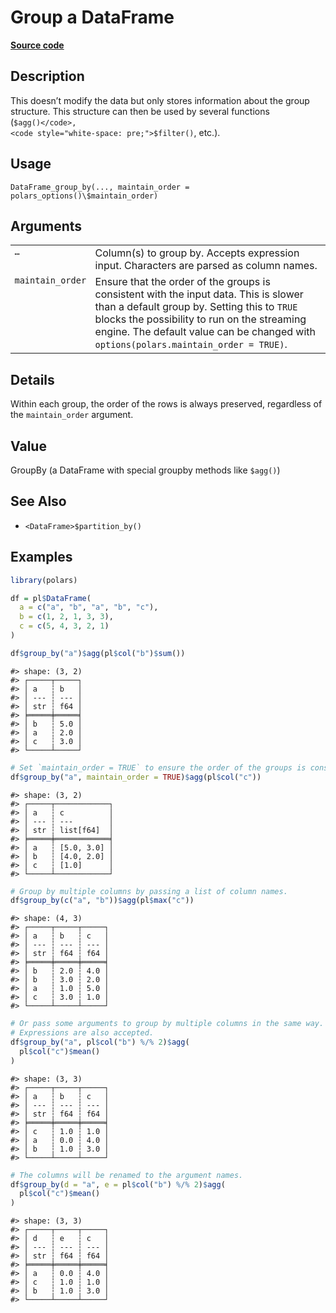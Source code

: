 

# Group a DataFrame

[**Source code**](https://github.com/pola-rs/r-polars/tree/main/R/dataframe__frame.R#L923)

## Description

This doesn’t modify the data but only stores information about the group
structure. This structure can then be used by several functions
(<code style="white-space: pre;">$agg()</code>,
<code style="white-space: pre;">$filter()</code>, etc.).

## Usage

<pre><code class='language-R'>DataFrame_group_by(..., maintain_order = polars_options()\$maintain_order)
</code></pre>

## Arguments

<table>
<tr>
<td style="white-space: nowrap; font-family: monospace; vertical-align: top">
<code id="DataFrame_group_by_:_...">…</code>
</td>
<td>
Column(s) to group by. Accepts expression input. Characters are parsed
as column names.
</td>
</tr>
<tr>
<td style="white-space: nowrap; font-family: monospace; vertical-align: top">
<code id="DataFrame_group_by_:_maintain_order">maintain_order</code>
</td>
<td>
Ensure that the order of the groups is consistent with the input data.
This is slower than a default group by. Setting this to
<code>TRUE</code> blocks the possibility to run on the streaming engine.
The default value can be changed with
<code>options(polars.maintain_order = TRUE)</code>.
</td>
</tr>
</table>

## Details

Within each group, the order of the rows is always preserved, regardless
of the <code>maintain_order</code> argument.

## Value

GroupBy (a DataFrame with special groupby methods like
<code style="white-space: pre;">$agg()</code>)

## See Also

<ul>
<li>

<code>\<DataFrame\>$partition_by()</code>

</li>
</ul>

## Examples

``` r
library(polars)

df = pl$DataFrame(
  a = c("a", "b", "a", "b", "c"),
  b = c(1, 2, 1, 3, 3),
  c = c(5, 4, 3, 2, 1)
)

df$group_by("a")$agg(pl$col("b")$sum())
```

    #> shape: (3, 2)
    #> ┌─────┬─────┐
    #> │ a   ┆ b   │
    #> │ --- ┆ --- │
    #> │ str ┆ f64 │
    #> ╞═════╪═════╡
    #> │ b   ┆ 5.0 │
    #> │ a   ┆ 2.0 │
    #> │ c   ┆ 3.0 │
    #> └─────┴─────┘

``` r
# Set `maintain_order = TRUE` to ensure the order of the groups is consistent with the input.
df$group_by("a", maintain_order = TRUE)$agg(pl$col("c"))
```

    #> shape: (3, 2)
    #> ┌─────┬────────────┐
    #> │ a   ┆ c          │
    #> │ --- ┆ ---        │
    #> │ str ┆ list[f64]  │
    #> ╞═════╪════════════╡
    #> │ a   ┆ [5.0, 3.0] │
    #> │ b   ┆ [4.0, 2.0] │
    #> │ c   ┆ [1.0]      │
    #> └─────┴────────────┘

``` r
# Group by multiple columns by passing a list of column names.
df$group_by(c("a", "b"))$agg(pl$max("c"))
```

    #> shape: (4, 3)
    #> ┌─────┬─────┬─────┐
    #> │ a   ┆ b   ┆ c   │
    #> │ --- ┆ --- ┆ --- │
    #> │ str ┆ f64 ┆ f64 │
    #> ╞═════╪═════╪═════╡
    #> │ b   ┆ 2.0 ┆ 4.0 │
    #> │ b   ┆ 3.0 ┆ 2.0 │
    #> │ a   ┆ 1.0 ┆ 5.0 │
    #> │ c   ┆ 3.0 ┆ 1.0 │
    #> └─────┴─────┴─────┘

``` r
# Or pass some arguments to group by multiple columns in the same way.
# Expressions are also accepted.
df$group_by("a", pl$col("b") %/% 2)$agg(
  pl$col("c")$mean()
)
```

    #> shape: (3, 3)
    #> ┌─────┬─────┬─────┐
    #> │ a   ┆ b   ┆ c   │
    #> │ --- ┆ --- ┆ --- │
    #> │ str ┆ f64 ┆ f64 │
    #> ╞═════╪═════╪═════╡
    #> │ c   ┆ 1.0 ┆ 1.0 │
    #> │ a   ┆ 0.0 ┆ 4.0 │
    #> │ b   ┆ 1.0 ┆ 3.0 │
    #> └─────┴─────┴─────┘

``` r
# The columns will be renamed to the argument names.
df$group_by(d = "a", e = pl$col("b") %/% 2)$agg(
  pl$col("c")$mean()
)
```

    #> shape: (3, 3)
    #> ┌─────┬─────┬─────┐
    #> │ d   ┆ e   ┆ c   │
    #> │ --- ┆ --- ┆ --- │
    #> │ str ┆ f64 ┆ f64 │
    #> ╞═════╪═════╪═════╡
    #> │ a   ┆ 0.0 ┆ 4.0 │
    #> │ c   ┆ 1.0 ┆ 1.0 │
    #> │ b   ┆ 1.0 ┆ 3.0 │
    #> └─────┴─────┴─────┘
